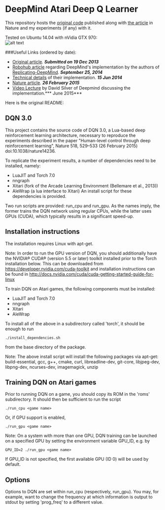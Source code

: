 # DeepMind Atari Deep Q Learner
This repository hosts the [original code](https://sites.google.com/a/deepmind.com/dqn/) published along with [the article](http://www.nature.com/nature/journal/v518/n7540/full/nature14236.html) in Nature and my experiments (if any) with it.

Tested on Ubuntu 14.04 with nVidia GTX 970:  
![alt text](https://raw.githubusercontent.com/kuz/DeepMind-Atari-Deep-Q-Learner/master/images/breakout.gif "Playing Breakout")

###Useful Links (ordered by date):
* [Original article](http://arxiv.org/abs/1312.5602). ***Submitted on 19 Dec 2013***
* [Robohub article](http://robohub.org/artificial-general-intelligence-that-plays-atari-video-games-how-did-deepmind-do-it/) regarding DeepMind's implementation by the authors of [Replicating-DeepMind](https://github.com/kristjankorjus/Replicating-DeepMind). ***September 25, 2014***
 * [Technical details](https://github.com/kristjankorjus/Replicating-DeepMind/blob/master/doc/report/report.pdf) of their implementation. ***15 Jun 2014***
* [Nature article](http://www.nature.com/nature/journal/v518/n7540/full/nature14236.html). ***26 February 2015***
* [Video Lecture](http://videolectures.net/rldm2015_silver_reinforcement_learning/?q=deep%20learning) by David Silver of Deepmind discussing the implementation.*** June 2015***


Here is the original README:

DQN 3.0
-------

This project contains the source code of DQN 3.0, a Lua-based deep reinforcement
learning architecture, necessary to reproduce the experiments
described in the paper "Human-level control through deep reinforcement
learning", Nature 518, 529–533 (26 February 2015) doi:10.1038/nature14236.

To replicate the experiment results, a number of dependencies need to be
installed, namely:
* LuaJIT and Torch 7.0
* nngraph
* Xitari (fork of the Arcade Learning Environment (Bellemare et al., 2013))
* AleWrap (a lua interface to Xitari)
An install script for these dependencies is provided.

Two run scripts are provided: run_cpu and run_gpu. As the names imply,
the former trains the DQN network using regular CPUs, while the latter uses
GPUs (CUDA), which typically results in a significant speed-up.

Installation instructions
-------------------------

The installation requires Linux with apt-get.

Note: In order to run the GPU version of DQN, you should additionally have the
NVIDIA® CUDA® (version 5.5 or later) toolkit installed prior to the Torch
installation below.
This can be downloaded from https://developer.nvidia.com/cuda-toolkit
and installation instructions can be found in
http://docs.nvidia.com/cuda/cuda-getting-started-guide-for-linux


To train DQN on Atari games, the following components must be installed:
* LuaJIT and Torch 7.0
* nngraph
* Xitari
* AleWrap

To install all of the above in a subdirectory called 'torch', it should be enough to run

    ./install_dependencies.sh

from the base directory of the package.


Note: The above install script will install the following packages via apt-get:
build-essential, gcc, g++, cmake, curl, libreadline-dev, git-core, libjpeg-dev,
libpng-dev, ncurses-dev, imagemagick, unzip

Training DQN on Atari games
---------------------------

Prior to running DQN on a game, you should copy its ROM in the 'roms' subdirectory.
It should then be sufficient to run the script

    ./run_cpu <game name>

Or, if GPU support is enabled,

    ./run_gpu <game name>


Note: On a system with more than one GPU, DQN training can be launched on a
specified GPU by setting the environment variable GPU_ID, e.g. by

    GPU_ID=2 ./run_gpu <game name>

If GPU_ID is not specified, the first available GPU (ID 0) will be used by default.

Options
-------

Options to DQN are set within run_cpu (respectively, run_gpu). You may,
for example, want to change the frequency at which information is output 
to stdout by setting 'prog_freq' to a different value.
